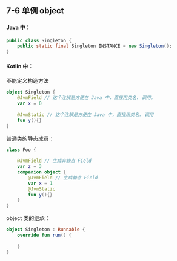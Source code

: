 ## 7-6 单例 object

#### Java 中：
```java
public class Singleton {
    public static final Singleton INSTANCE = new Singleton();
}
```

#### Kotlin 中：   
不能定义构造方法
```kotlin
object Singleton {
    @JvmField // 这个注解是方便在 Java 中，直接用类名. 调用。
    var x = 0
    
    @JvmStatic // 这个注解是方便在 Java 中，直接用类名. 调用
    fun y(){}
}
```

普通类的静态成员：
```kotlin
class Foo {
    
    @JvmField // 生成非静态 Field
    var z = 3
    companion object {
        @JvmField // 生成静态 Field
        var x = 1
        @JvmStatic
        fun y(){}
    }
}
```
object 类的继承：

```kotlin
object Singleton : Runnable {
    override fun run() {
        
    }
}
```




